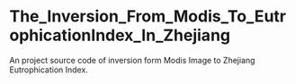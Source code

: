 # The_Inversion_From_Modis_To_EutrophicationIndex_In_Zhejiang
An project source code of inversion form Modis Image to Zhejiang Eutrophication Index.
